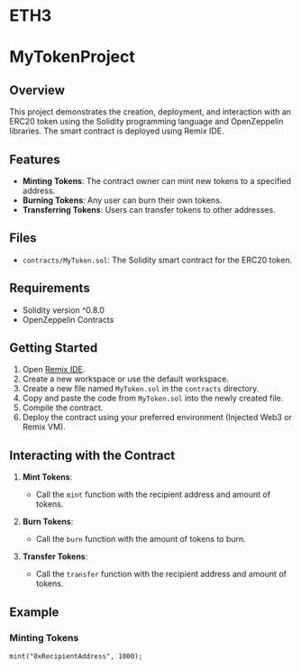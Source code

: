 # ETH3
# MyTokenProject

## Overview
This project demonstrates the creation, deployment, and interaction with an ERC20 token using the Solidity programming language and OpenZeppelin libraries. The smart contract is deployed using Remix IDE.

## Features
- **Minting Tokens**: The contract owner can mint new tokens to a specified address.
- **Burning Tokens**: Any user can burn their own tokens.
- **Transferring Tokens**: Users can transfer tokens to other addresses.

## Files
- `contracts/MyToken.sol`: The Solidity smart contract for the ERC20 token.

## Requirements
- Solidity version ^0.8.0
- OpenZeppelin Contracts

## Getting Started
1. Open [Remix IDE](https://remix.ethereum.org/).
2. Create a new workspace or use the default workspace.
3. Create a new file named `MyToken.sol` in the `contracts` directory.
4. Copy and paste the code from `MyToken.sol` into the newly created file.
5. Compile the contract.
6. Deploy the contract using your preferred environment (Injected Web3 or Remix VM).

## Interacting with the Contract
1. **Mint Tokens**:
   - Call the `mint` function with the recipient address and amount of tokens.
   
2. **Burn Tokens**:
   - Call the `burn` function with the amount of tokens to burn.

3. **Transfer Tokens**:
   - Call the `transfer` function with the recipient address and amount of tokens.

## Example
### Minting Tokens
```solidity
mint("0xRecipientAddress", 1000);
